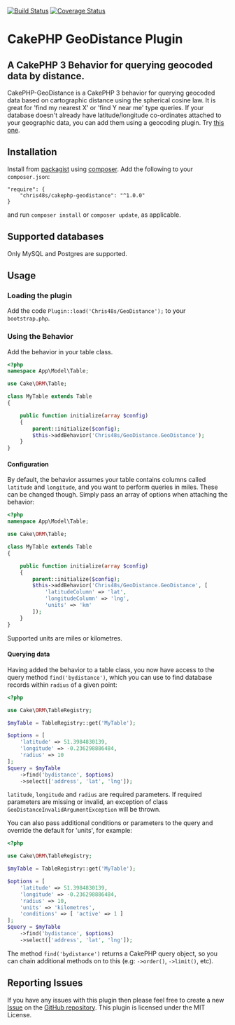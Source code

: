 [![Build Status](https://travis-ci.org/chris48s/cakephp-geodistance.svg?branch=master)](https://travis-ci.org/chris48s/cakephp-geodistance)
[![Coverage Status](https://coveralls.io/repos/github/chris48s/cakephp-geodistance/badge.svg?branch=master)](https://coveralls.io/github/chris48s/cakephp-geodistance?branch=master)

# CakePHP GeoDistance Plugin
## A CakePHP 3 Behavior for querying geocoded data by distance.

CakePHP-GeoDistance is a CakePHP 3 behavior for querying geocoded data based on
cartographic distance using the spherical cosine law. It is great for 'find my
nearest X' or 'find Y near me' type queries. If your database doesn't already
have latitude/longitude co-ordinates attached to your geographic data, you can
add them using a geocoding plugin. Try
[this one](https://github.com/chris48s/cakephp-geocoder).


## Installation

Install from [packagist](https://packagist.org/packages/chris48s/cakephp-geodistance) using [composer](https://getcomposer.org/).
Add the following to your `composer.json`:

```
"require": {
    "chris48s/cakephp-geodistance": "^1.0.0"
}
```

and run `composer install` or `composer update`, as applicable.

## Supported databases

Only MySQL and Postgres are supported.

## Usage

### Loading the plugin

Add the code `Plugin::load('Chris48s/GeoDistance');` to your `bootstrap.php`.

### Using the Behavior

Add the behavior in your table class.

```php
<?php
namespace App\Model\Table;

use Cake\ORM\Table;

class MyTable extends Table
{

    public function initialize(array $config)
    {
        parent::initialize($config);
        $this->addBehavior('Chris48s/GeoDistance.GeoDistance');
    }
}
```

#### Configuration

By default, the behavior assumes your table contains columns called `latitude`
and `longitude`, and you want to perform queries in miles. These can be changed
though. Simply pass an array of options when attaching the behavior:

```php
<?php
namespace App\Model\Table;

use Cake\ORM\Table;

class MyTable extends Table
{

    public function initialize(array $config)
    {
        parent::initialize($config);
        $this->addBehavior('Chris48s/GeoDistance.GeoDistance', [
            'latitudeColumn' => 'lat',
            'longitudeColumn' => 'lng',
            'units' => 'km'
        ]);
    }
}
```

Supported units are miles or kilometres.

#### Querying data

Having added the behavior to a table class, you now have access to the query
method `find('bydistance')`, which you can use to find database records within
`radius` of a given point:

```php
<?php

use Cake\ORM\TableRegistry;

$myTable = TableRegistry::get('MyTable');

$options = [
    'latitude' => 51.3984830139,
    'longitude' => -0.236298886484,
    'radius' => 10
];
$query = $myTable
    ->find('bydistance', $options)
    ->select(['address', 'lat', 'lng']);
```

`latitude`, `longitude` and `radius` are required parameters. If required
parameters are missing or invalid, an exception of class `GeoDistanceInvalidArgumentException`
will be thrown.

You can also pass additional conditions or parameters to the query and
override the default for 'units', for example:

```php
<?php

use Cake\ORM\TableRegistry;

$myTable = TableRegistry::get('MyTable');

$options = [
    'latitude' => 51.3984830139,
    'longitude' => -0.236298886484,
    'radius' => 10,
    'units' => 'kilometres',
    'conditions' => [ 'active' => 1 ]
];
$query = $myTable
    ->find('bydistance', $options)
    ->select(['address', 'lat', 'lng']);
```

The method `find('bydistance')` returns a CakePHP query object, so you can chain
additional methods on to this (e.g: `->order()`, `->limit()`, etc).

## Reporting Issues

If you have any issues with this plugin then please feel free to create a new
[Issue](https://github.com/chris48s/cakephp-geodistance/issues) on the
[GitHub repository](https://github.com/chris48s/cakephp-geodistance).
This plugin is licensed under the MIT License.
